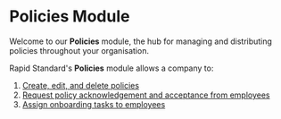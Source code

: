 # Policies Module

Welcome to our **Policies** module, the hub for managing and distributing policies throughout your organisation.

Rapid Standard's **Policies** module allows a company to:

1. [Create, edit, and delete policies](</docs/Rapid/2-Rapid Standard/7-Policies/1-Creating-editing-and-deleting-policies/1-Creating-editing-and-deleting-policies.md>)
2. [Request policy acknowledgement and acceptance from employees](</docs/Rapid/2-Rapid Standard/7-Policies/2-Assigning-an-employee-employees-to-complete-a-policy/2-Assigning-an-employee-employees-to-complete-a-policy.md>)
3. [Assign onboarding tasks to employees](</docs/Rapid/2-Rapid Standard/7-Policies/3-Assigning-via-onboarding/3-Assigning-via-onboarding.md>)